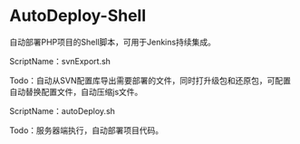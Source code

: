 AutoDeploy-Shell
================

自动部署PHP项目的Shell脚本，可用于Jenkins持续集成。

ScriptName：svnExport.sh

Todo：自动从SVN配置库导出需要部署的文件，同时打升级包和还原包，可配置自动替换配置文件，自动压缩js文件。

ScriptName：autoDeploy.sh

Todo：服务器端执行，自动部署项目代码。